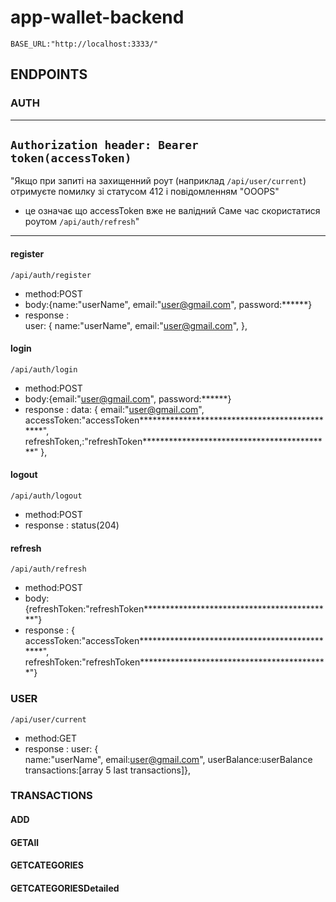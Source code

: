 # app-wallet-backend
`BASE_URL:"http://localhost:3333/"`
## ENDPOINTS
### AUTH
----------------------------------------------------------------------
`Authorization header: Bearer token(accessToken)`
----------------------------------------------------------------------
"Якщо при запиті на захищенний роут  (наприклад `/api/user/current`) 
отримуєте помилку зі статусом 412 і повідомленням "OOOPS" 
- це означає що accessToken вже не валідний 
Саме час скористатися роутом `/api/auth/refresh`"
---------------------------------------------------------------------


#### register
`/api/auth/register`
* method:POST
* body:{name:"userName",
        email:"user@gmail.com",
        password:******}
* response :   
      user: {
      name:"userName",
      email:"user@gmail.com",
    },
#### login
`/api/auth/login`
* method:POST
* body:{email:"user@gmail.com",
        password:******}
* response : data: {
      email:"user@gmail.com",
      accessToken:"accessToken**********************************************",
      refreshToken,:"refreshToken*******************************************"
    },
#### logout
`/api/auth/logout`
* method:POST
* response : status(204)

#### refresh
`/api/auth/refresh`
* method:POST
* body:{refreshToken:"refreshToken*******************************************"}
* response : 
      { accessToken:"accessToken**********************************************",
      refreshToken:"refreshToken*******************************************"}
### USER

`/api/user/current`
* method:GET
* response :  user: {     
             name:"userName",
            email:user@gmail.com",
            userBalance:userBalance
            transactions:[array 5 last transactions]},

### TRANSACTIONS

#### ADD
#### GETAll
#### GETCATEGORIES
#### GETCATEGORIESDetailed


